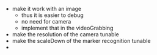 - make it work with an image
  - thus it is easier to debug
  - no need for camera
  - implement that in the videoGrabbing
- make the resolution of the camera tunable
- make the scaleDown of the marker recognition tunable
- 
